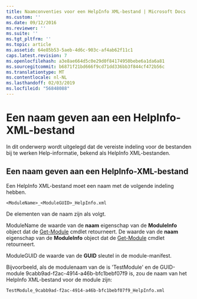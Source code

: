```yaml
---
title: Naamconventies voor een HelpInfo XML-bestand | Microsoft Docs
ms.custom: ''
ms.date: 09/12/2016
ms.reviewer: ''
ms.suite: ''
ms.tgt_pltfrm: ''
ms.topic: article
ms.assetid: 64e85b53-5aeb-4d6c-903c-af4ab62f11c1
caps.latest.revision: 7
ms.openlocfilehash: a3e8ae664d5c0e29d0f84174950bebe6a1da6a81
ms.sourcegitcommit: b6871f21bd666f9cd71dd336bb3f844cf472b56c
ms.translationtype: MT
ms.contentlocale: nl-NL
ms.lasthandoff: 02/03/2019
ms.locfileid: "56848088"
---
```

# <a name="how-to-name-a-helpinfo-xml-file"></a>Een naam geven aan een HelpInfo-XML-bestand

In dit onderwerp wordt uitgelegd dat de vereiste indeling voor de bestanden bij te werken Help-informatie, bekend als HelpInfo XML-bestanden.

## <a name="how-to-name-a-helpinfo-xml-file"></a>Een naam geven aan een HelpInfo-XML-bestand

Een HelpInfo XML-bestand moet een naam met de volgende indeling hebben.

`<ModuleName>_<ModuleGUID>_HelpInfo.xml`

De elementen van de naam zijn als volgt.

ModuleName de waarde van de **naam** eigenschap van de **ModuleInfo** object dat de [Get-Module](/powershell/module/Microsoft.PowerShell.Core/Get-Module) cmdlet retourneert.
De waarde van de **naam** eigenschap van de **ModuleInfo** object dat de [Get-Module](/powershell/module/Microsoft.PowerShell.Core/Get-Module) cmdlet retourneert.

ModuleGUID de waarde van de **GUID** sleutel in de module-manifest.

Bijvoorbeeld, als de modulenaam van de is 'TestModule' en de GUID-module 9cabb9ad-f2ac-4914-a46b-bfc1bebf07f9 is, zou de naam van het HelpInfo XML-bestand voor de module zijn:

`TestModule_9cabb9ad-f2ac-4914-a46b-bfc1bebf07f9_HelpInfo.xml`